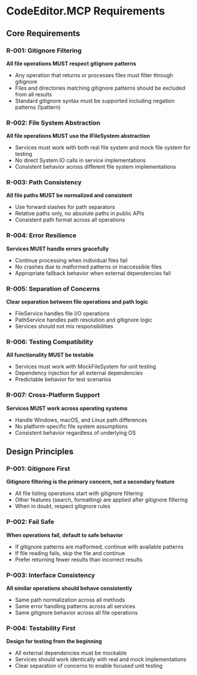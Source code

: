 # CodeEditor.MCP Requirements

## Core Requirements

### R-001: Gitignore Filtering
**All file operations MUST respect gitignore patterns**
- Any operation that returns or processes files must filter through gitignore
- Files and directories matching gitignore patterns should be excluded from all results
- Standard gitignore syntax must be supported including negation patterns (!pattern)

### R-002: File System Abstraction
**All file operations MUST use the IFileSystem abstraction**
- Services must work with both real file system and mock file system for testing
- No direct System.IO calls in service implementations
- Consistent behavior across different file system implementations

### R-003: Path Consistency
**All file paths MUST be normalized and consistent**
- Use forward slashes for path separators
- Relative paths only, no absolute paths in public APIs
- Consistent path format across all operations

### R-004: Error Resilience
**Services MUST handle errors gracefully**
- Continue processing when individual files fail
- No crashes due to malformed patterns or inaccessible files
- Appropriate fallback behavior when external dependencies fail

### R-005: Separation of Concerns
**Clear separation between file operations and path logic**
- FileService handles file I/O operations
- PathService handles path resolution and gitignore logic
- Services should not mix responsibilities

### R-006: Testing Compatibility
**All functionality MUST be testable**
- Services must work with MockFileSystem for unit testing
- Dependency injection for all external dependencies
- Predictable behavior for test scenarios

### R-007: Cross-Platform Support
**Services MUST work across operating systems**
- Handle Windows, macOS, and Linux path differences
- No platform-specific file system assumptions
- Consistent behavior regardless of underlying OS

## Design Principles

### P-001: Gitignore First
**Gitignore filtering is the primary concern, not a secondary feature**
- All file listing operations start with gitignore filtering
- Other features (search, formatting) are applied after gitignore filtering
- When in doubt, respect gitignore rules

### P-002: Fail Safe
**When operations fail, default to safe behavior**
- If gitignore patterns are malformed, continue with available patterns
- If file reading fails, skip the file and continue
- Prefer returning fewer results than incorrect results

### P-003: Interface Consistency
**All similar operations should behave consistently**
- Same path normalization across all methods
- Same error handling patterns across all services
- Same gitignore behavior across all file operations

### P-004: Testability First
**Design for testing from the beginning**
- All external dependencies must be mockable
- Services should work identically with real and mock implementations
- Clear separation of concerns to enable focused unit testing

